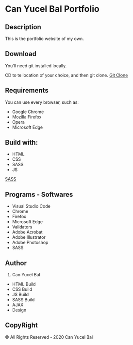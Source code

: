 # Can Yucel Bal Portfolio

## Description 

This is the portfolio website of my own. 

## Download
You'll need git installed locally.

CD to te location of your choice, and then git clone.
[Git Clone](https://github.com/canyucelbal/bal_can_SASS)

## Requirements
You can use every browser, such as:
<ul>
	<li>Google Chrome</li>
	<li>Mozilla Firefox</li>
	<li>Opera</li>
	<li>Microsoft Edge</li>
</ul>

## Build with:
<ul>
	<li>HTML</li>
	<li>CSS</li>
    <li>SASS</li>
	<li>JS</li>
</ul>

[SASS](https://sass-lang.com/)

## Programs - Softwares
<ul>
	<li>Visual Studio Code</li>
	<li>Chrome</li>
	<li>Firefox</li>
    <li>Microsoft Edge</li>
	<li>Validators</li>
	<li>Adobe Acrobat</li>
    <li>Adobe Illustrator</li>
    <li>Adobe Photoshop</li>
    <li>SASS</li>
</ul>

## Author
1. Can Yucel Bal
<ul>
    <li>HTML Build</li>
    <li>CSS Build</li>
    <li>JS Build</li>
	<li>SASS Build</li>
    <li>AJAX</li>
    <li>Design</li>
</ul>

## CopyRight
© All Rights Reserved - 2020 Can Yucel Bal
